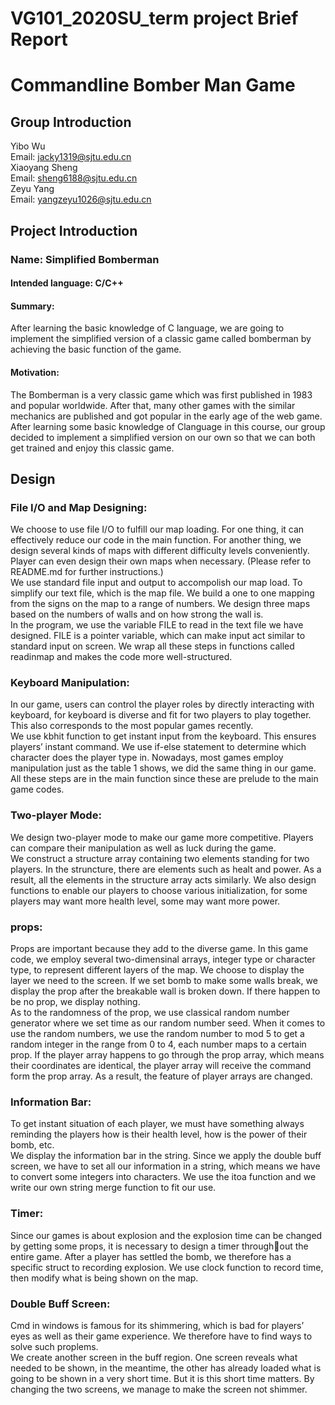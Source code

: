 # VG101_2020SU_term project Brief Report
# Commandline Bomber Man Game 
## Group Introduction
Yibo Wu  
Email: jacky1319@sjtu.edu.cn  
Xiaoyang Sheng  
Email: sheng6188@sjtu.edu.cn  
Zeyu Yang  
Email: yangzeyu1026@sjtu.edu.cn  
## Project Introduction
### Name: Simplified Bomberman  
#### Intended language: C/C++  
#### Summary: 
After learning the basic knowledge of C language, we are going to implement the simplified version of a classic game called bomberman by achieving the basic function of the game.  
#### Motivation: 
The Bomberman is a very classic game which was first published in 1983 and popular worldwide. After that, many other games with the similar mechanics are published and got popular in the early age of the web game. After learning some basic knowledge of Clanguage in this course, our group decided to implement a simplified version on our own so that we can both get trained and enjoy this classic game.

## Design
### File I/O and Map Designing:
We choose to use file I/O to fulfill our map loading. For one thing, it can effectively reduce our code in the main function. For another thing, we design several kinds of maps with different difficulty levels conveniently. Player can even design their own maps when necessary. (Please refer to README.md for further instructions.)  
We use standard file input and output to accompolish our map load. To simplify our text file, which is the map file. We build a one to one mapping from the signs on the map to a range of numbers. We design three maps based on the numbers of walls and on how strong the wall is.  
In the program, we use the variable FILE to read in the text file we have designed. FILE is a pointer variable, which can make input act similar to standard input on screen. We wrap all these steps in functions called readinmap and makes the code more well-structured.
### Keyboard Manipulation: 
In our game, users can control the player roles by directly interacting with keyboard, for keyboard is diverse and fit for two players to play together. This also corresponds to the most popular games recently.  
We use kbhit function to get instant input from the keyboard. This ensures players’ instant command. We use if-else statement to determine which character does the player type in. Nowadays, most games employ manipulation just as the table 1 shows, we did the same thing in our game. All these steps are in the main function since these are prelude to the main game codes.  
### Two-player Mode:
We design two-player mode to make our game more competitive. Players can compare their manipulation as well as luck during the game.  
We construct a structure array containing two elements standing for two players. In the struncture, there are elements such as healt and power. As a result, all the elements in the structure array acts similarly. We also design functions to enable our players to choose various initialization, for some players may want more health level, some may want more power.  
### props: 
Props are important because they add to the diverse game. In this game code, we employ several two-dimensinal arrays, integer type or character type, to represent different layers of the map. We choose to display the layer we need to the screen. If we set bomb to make some walls break, we display the prop after the breakable wall is broken down. If there happen to be no prop, we display nothing.  
As to the randomness of the prop, we use classical random number generator where we set time as our random number seed. When it comes to use the random numbers, we use the random number to mod 5 to get a random integer in the range from 0 to 4, each number maps to a certain prop. If the player array happens to go through the prop array, which means their coordinates are identical, the player array will receive the command form the prop array. As a result, the feature of player arrays are changed.  
### Information Bar:
To get instant situation of each player, we must have something always reminding the players how is their health level, how is the power of their bomb, etc.  
We display the information bar in the string. Since we apply the double buff screen, we have to set all our information in a string, which means we have to convert some integers into characters. We use the itoa function and we write our own string merge function to fit our use.
### Timer:
Since our games is about explosion and the explosion time can be changed by getting some props, it is necessary to design a timer throughout the entire game. After a player has settled the bomb, we therefore has a specific struct to recording explosion. We use clock function to record time, then modify what is being shown on the map.
### Double Buff Screen:
Cmd in windows is famous for its shimmering, which is bad for players’ eyes as well as their game experience. We therefore have to find ways
to solve such proplems.   
We create another screen in the buff region. One screen reveals what needed to be shown, in the meantime, the other has already loaded what is going to be shown in a very short time. But it is this short time matters. By changing the two screens, we manage to make the screen not shimmer.
